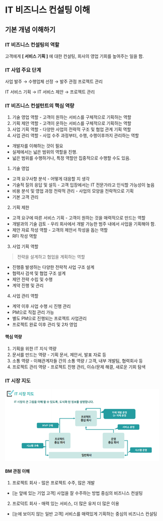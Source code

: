 # IT 비즈니스 컨설팅 이해

## 기본 개념 이해하기
### IT 비즈니스 컨설팅의 역할
고객에게 **[ 서비스 기획 ]** 에 대한 컨설팅, 회사의 영업 기회를 높여주는 일을 함.

### IT 사업 주요 단계
사업 발주 → 수행업체 선정 → 발주 관점 프로젝트 관리

IT 서비스 기획 → IT 서비스 제안 → 프로젝트 관리

### IT 비즈니스 컨설턴트의 핵심 역량
1. 기술 영업 역할 - 고객이 원하는 서비스를 구체적으로 기획하는 역할
2. 기획 제안 역할 - 고객이 운하는 서비스를 구체적으로 기획하는 역할
3. 사업 기획 역할 - 다양한 사업의 전략적 구조 및 협업 관계 기획 역할
4. 사업 관리 역할 - 사업 수주 과정부터, 수행, 수행이후까지 관리하는 역할

- 개발자를 이해하는 것이 필요
- 실제에서는 넓은 범위의 역할을 진행. 
- 넓은 범위를 수행하거나, 특정 역할만 집중적으로 수행할 수도 있음.

1. 기술 영업
- 고객 요구사항 분석 - 어떻게 대응할 지 생각
- 기술적 질의 응답 및 설득 - 고객 입장에서는 IT 전문가라고 인식할 가능성이 높음
- 비용 분석 및 영업 과정 전략적 관리 - 사업의 모양을 전략적으로 기획
- 기본 고객 관리
2. 기획 제한
- 고객 요구에 따른 서비스 기획 - 고객이 원하는 것을 매력적으로 만드는 역할
- 개발과의 기술 검토 - 우리 회사에서 개발 가능한 범주 내에서 사업을 기획해야 함.
- 제안 자료 작성 역할 - 고객의 제안서 작성을 돕는 역할
- RFI 작성 역할
3. 사업 기획 역할
> 전략을 설계하고 협업을 계획하는 역할
- 진행중 발생하는 다양한 전략적 사업 구조 설계
- 협력사 검색 및 협업 구조 설계
- 제안 전략 수립 및 수행
- 계약 진행 및 관리
4. 사업 관리 역할
- 계약 이후 사업 수행 시 진행 관리
- PM으로 직접 관리 가능
- 별도 PM으로 진행되는 프로젝트 사업관리
- 프로젝트 완료 이후 관리 및 2차 영업

#### 핵심 역량
1. 기획을 위한 IT 지식 역량
2. 문서를 만드는 역량 - 기획 문서, 제안서, 발표 자료 등
3. 소통 역량 - 이해관계자들 간의 소통 역량 / 고객, 내부 개발팀, 협력회사 등
4. 프로젝트 관리 역량 - 프로젝트 진행 관리, 이슈/문제 해결, 새로운 기회 탐색

### IT 시장 지도
![alt text](market.png)

#### BM 관점 이해
1. 프로젝트 회사 - 많은 프로젝트 수주, 많은 개발
- [눈 앞에 있는 기업 고객] 사업을 잘 수주하는 방법 중심의 비즈니스 컨설팅
2. 프로덕트 회사 - 매력 있는 서비스, 더 많은 유저 더 많은 이용
- [눈에 보이지 않는 일반 고객] 서비스를 매력있게 기획하는 중심의 비즈니스 컨설팅
